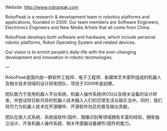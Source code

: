 Website: http://www.robopeak.com

RoboPeak is a research & development team in robotics platforms and applications, founded in 2009. Our team members are Software Engineers, Electronics Engineers and New Media Artists that all come from China.

RoboPeak develops both software and hardware, which include personal robotic platforms, Robot Operating System and related devices.

Our vision is to enrich people’s daily-life with the ever-changing development and innovation in robotic technologies.

—

RoboPeak是国内由一群软件工程师、电子工程师、新媒体艺术家所组成的机器人及相关技术领域的设计研发团队，项目于2009年底创建。

团队致力于民用机器人平台系统、机器人操作系统(ROS)以及相关设备的设计研发，并尝试将日新月异的机器人技术融入人们的日常生活与娱乐当中。同时，我们将尽力为机器人技术在开源硬件、开源软件社区的普及做出贡献。

团队在嵌入式系统、系统级软件/固件、图像识别等领域拥有丰富的经验，拥有独立设计，开发机器人操作系统、相关传感器设备硬件/固件的能力。